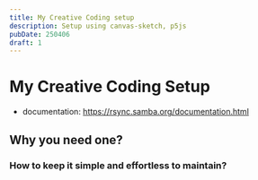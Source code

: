 ```yaml
---
title: My Creative Coding setup
description: Setup using canvas-sketch, p5js
pubDate: 250406
draft: 1
---
```


# My Creative Coding Setup

- documentation: https://rsync.samba.org/documentation.html
## Why you need one?



### How to keep it simple and effortless to maintain?